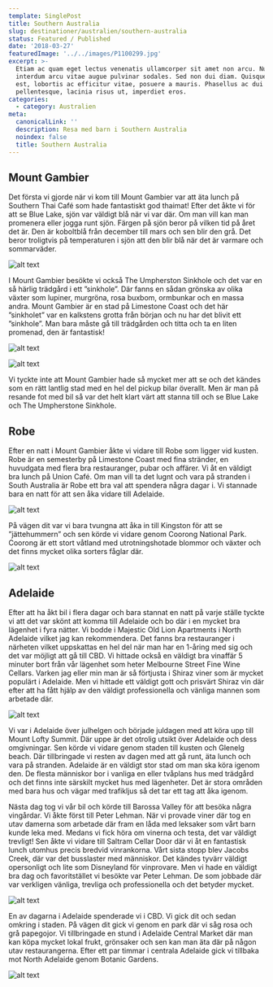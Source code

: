 ```yaml
---
template: SinglePost
title: Southern Australia
slug: destinationer/australien/southern-australia
status: Featured / Published
date: '2018-03-27'
featuredImage: '../../images/P1100299.jpg'
excerpt: >-
  Etiam ac quam eget lectus venenatis ullamcorper sit amet non arcu. Nullam
  interdum arcu vitae augue pulvinar sodales. Sed non dui diam. Quisque lectus
  est, lobortis ac efficitur vitae, posuere a mauris. Phasellus ac dui
  pellentesque, lacinia risus ut, imperdiet eros.
categories:
  - category: Australien
meta:
  canonicalLink: ''
  description: Resa med barn i Southern Australia
  noindex: false
  title: Southern Australia
---
```

## Mount Gambier

Det första vi gjorde när vi kom till Mount Gambier var att äta lunch på Southern Thai Café som hade fantastiskt god thaimat! Efter det åkte vi för att se Blue Lake, sjön var väldigt blå när vi var där. Om man vill kan man promenera eller jogga runt sjön. Färgen på sjön beror på vilken tid på året det är. Den är koboltblå från december till mars och sen blir den grå. Det beror troligtvis på temperaturen i sjön att den blir blå när det är varmare och sommarväder.

![alt text](/images/P1100259.jpg "Blue Lake i Mount Gambier")

I Mount Gambier besökte vi också The Umpherston Sinkhole och det var en så härlig trädgård i ett ”sinkhole”. Där fanns en sådan grönska av olika växter som lupiner, murgröna, rosa buxbom, ormbunkar och en massa andra. Mount Gambier är en stad på Limestone Coast och det här ”sinkholet” var en kalkstens grotta från början och nu har det blivit ett ”sinkhole”. Man bara måste gå till trädgården och titta och ta en liten promenad, den är fantastisk!

![alt text](/images/P1100277.jpg "The Umpherston Sinkhole i Mount Gambier")

![alt text](/images/P1100280.jpg "The Umpherston Sinkhole i Mount Gambier")


Vi tyckte inte att Mount Gambier hade så mycket mer att se och det kändes som en rätt lantlig stad med en hel del pickup bilar överallt. Men är man på resande fot med bil så var det helt klart värt att stanna till och se Blue Lake och The Umpherstone Sinkhole.

## Robe

Efter en natt i Mount Gambier åkte vi vidare till Robe som ligger vid kusten. Robe är en semesterby på Limestone Coast med fina stränder, en huvudgata med flera bra restauranger, pubar och affärer. Vi åt en väldigt bra lunch på Union Café. Om man vill ta det lugnt och vara på stranden i South Australia är Robe ett bra val att spendera några dagar i. Vi stannade bara en natt för att sen åka vidare till Adelaide. 

![alt text](/images/P1100299.jpg "Robe obelisk i Robe")

På vägen dit var vi bara tvungna att åka in till Kingston för att se ”jättehummern” och sen körde vi vidare genom Coorong National Park. Coorong är ett stort våtland med utrotningshotade blommor och växter och det finns mycket olika sorters fåglar där.

![alt text](/images/P1100317.jpg "Jättehummern i Kingston")

## Adelaide

Efter att ha åkt bil i flera dagar och bara stannat en natt på varje ställe tyckte vi att det var skönt att komma till Adelaide och bo där i en mycket bra lägenhet i fyra nätter. Vi bodde i Majestic Old Lion Apartments i North Adelaide vilket jag kan rekommendera. Det fanns bra restauranger i närheten vilket uppskattas en hel del när man har en 1-åring med sig och det var möjligt att gå till CBD. Vi hittade också en väldigt bra vinaffär 5 minuter bort från vår lägenhet som heter Melbourne Street Fine Wine Cellars. Varken jag eller min man är så förtjusta i Shiraz viner som är mycket populärt i Adelaide. Men vi hittade ett väldigt gott och prisvärt Shiraz vin där efter att ha fått hjälp av den väldigt professionella och vänliga mannen som arbetade där.

![alt text](/images/P1100350.jpg "Gata i North Adelaide")

Vi var i Adelaide över julhelgen och började juldagen med att köra upp till Mount Lofty Summit. Där uppe är det otrolig utsikt över Adelaide och dess omgivningar. Sen körde vi vidare genom staden till kusten och Glenelg beach. Där tillbringade vi resten av dagen med att gå runt, äta lunch och vara på stranden. Adelaide är en väldigt stor stad om man ska köra igenom den. De flesta människor bor i vanliga en eller tvåplans hus med trädgård och det finns inte särskilt mycket hus med lägenheter. Det är stora områden med bara hus och vägar med trafikljus så det tar ett tag att åka igenom.

Nästa dag tog vi vår bil och körde till Barossa Valley för att besöka några vingårdar. Vi åkte först till Peter Lehman. När vi provade viner där tog en utav damerna som arbetade där fram en låda med leksaker som vårt barn kunde leka med. Medans vi fick höra om vinerna och testa, det var väldigt trevligt! Sen åkte vi vidare till Saltram Cellar Door där vi åt en fantastisk lunch utomhus precis bredvid vinrankorna. Vårt sista stopp blev Jacobs Creek, där var det busslaster med människor. Det kändes tyvärr väldigt opersonligt och lite som Disneyland för vinprovare. Men vi hade en väldigt bra dag och favoritstället vi besökte var Peter Lehman. De som jobbade där var verkligen vänliga, trevliga och professionella och det betyder mycket.

![alt text](/images/P1100402.jpg "Rosa-grå papegojor i Adelaide")

En av dagarna i Adelaide spenderade vi i CBD. Vi gick dit och sedan omkring i staden. På vägen dit gick vi genom en park där vi såg rosa och grå papegojor. Vi tillbringade en stund i Adelaide Central Market där man kan köpa mycket lokal frukt, grönsaker och sen kan man äta där på någon utav restaurangerna. Efter ett par timmar i centrala Adelaide gick vi tillbaka mot North Adelaide genom Botanic Gardens. 

![alt text](/images/P1100407.jpg "Adelaide Central Market i Adelaide")



